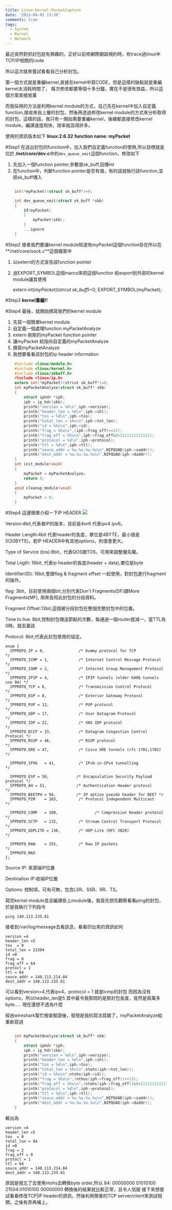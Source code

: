 ```yaml
---
title: Linux-Kernel-PacketCapture
date: '2013-04-01 13:30'
comments: true
tags:
  - System
  - Kernel
  - Network
---
```


最近突然對抓封包挺有興趣的，正好以前修網際網路規約時，有trace過linux中TCP/IP相關的code

所以這次就來嘗試看看自己分析封包。

第一個方式就是重編kernel,直接在kernel中寫CODE，但是這樣的缺點就是重編kernel太消耗時間了，
每次修改都要等個十多分鐘，實在不是很有效益，所以這個方案直接放棄

而我採用的方法是利用kernel module的方式，自己先在kernel中加入自定義function,接收來自上層的封包，然後再透過修改kernel module的方式來分析取得的封包，這樣的話，我只有一開始需要重編kernel，後續都直接修改kernel module，編譯速度飛快，效率就高得許多。

使用的資訊版本如下
**linux:2.6.32**
**function name: myPacket**

#Step1
在送出封包的function中，加入我們自定義function的使用,所以目標就是位於
**/net/core/dev.c**中的`dev_queue_xmit`這個function，修改如下

1. 先加入一個function pointer,參數是sk_buff,回傳int
2. 在function中，判斷function pointer是否有值，有的話就執行該function,並把sk_buff傳入
```c

	int(*myPacket)(struct sk_buff*)=0;

	int dev_queue_xmit(struct sk_buff *skb)
	{
		if(myPacket)
		{
			myPacket(skb);
		}
		...ignore
	}

```
#Step2
接者我們要讓kernel module知道有myPacket這個function存在所以在**/net/core/sock.c**這個檔案中


1. 以extern的方式宣告該function pointer
2. 過EXPORT_SYMBOL這個marco來把這個function 給export到外部的kernel module讓其使用

	extern int(*myPacket)(strcut sk_buff*)=0;
	EXPORT_SYMBOL(myPacket);


#Step3
**kernel重編!!**

#Step4
最後，就開始撰寫我們的kernel module

1. 先寫一個簡單kernel module
2. 自定義一個處理function myPacketAnalyze
3. extern 剛剛的myPacket function pointer
4. 讓myPacket 給指向自定義的myPacketAnalyze
5. 撰寫myPacketAnalyze
6. 我想要看看該封包的ip header information

``` c
	#include <linux/module.h>
	#include <linux/kernel.h>
	#include <linux/skbuff.h>
	#lnclude <linux/ip.h>
	extern int(*myPacket)(strcut sk_buff*)=0;
	int myPacketAnalyze(struct sk_buff* skb)
	{
		struct iphdr *iph;
		iph = ip_hdr(skb);
		printk("version = %d\n",iph->version);
		printk("header_len = %d\n",iph->ihl);
		printk("tos = %d\n",iph->tos);
		printk("total_len = %hu\n",iph->tot_len);
		printk("id = %hu\n",iph->id);
		printk("frag = %hu\n",(iph->frag_off)<<13);
		printk("frag_off = %hu\n",iph->frag_off&0x1111111111111);
		printk("protocol = %d\n",iph->protocol);
		printk("ttl = %d\n",iph->ttl);
		printk("souce_addr = %u.%u.%u.%u\n",NIPQUAD(iph->saddr));
		printk("dest_addr = %u.%u.%u.%u\n",NIPQUAD(iph->daddr));
	}
	int init_module(void)
	{
		myPacket = myPacketAnalyze;
		return 0;
	}
	void cleanup_module(void)
	{
		myPacket = 0;
	}


```

#Step4
這邊簡單介紹一下IP HEADER
![](https://lh3.googleusercontent.com/-bx6mrN_NVGw/UdAlum_Ad_I/AAAAAAAAAsw/Er2dWeUWg7o/w880-h559-no/ipheader.jpg)



Version:4bit,代表者IP的版本，目前是4or6 代表ipv4 ipv6。

Header Length:4bit 代表header的長度，單位是4BYTE，最小值是5(20BYTE)，若IP HEADER中有其他options，則值會更大。

Type of Service (tos):8bit，代表QOS跟TOS，可用來調整優先權。

Total Lngth: 16bit, 代表ip header的長度(header + data),單位是byte

Identifier(ID): 16bit,會跟flag & fragment offset 一起使用，對封包進行fragment的操作。

flag: 3bit，目前使用兩個bit,分別代表Don't Fragments(DF)跟More Fragments(MF),
用來告知此封包的分段資料。

Fragment Offset:13bit,這個被分段封包在整個完整封包中的位置。

Time to live: 8bit,控制封包傳送節點的次數，每通過一個router就減一，當TTL為0時，就丟棄該

Protocol: 8bit,代表此封包使用的協定。

	enum {
	  IPPROTO_IP = 0,               /* Dummy protocol for TCP               */
	  IPPROTO_ICMP = 1,             /* Internet Control Message Protocol    */
	  IPPROTO_IGMP = 2,             /* Internet Group Management Protocol   */
	  IPPROTO_IPIP = 4,             /* IPIP tunnels (older KA9Q tunnels use 94) */
	  IPPROTO_TCP = 6,              /* Transmission Control Protocol        */
	  IPPROTO_EGP = 8,              /* Exterior Gateway Protocol            */
	  IPPROTO_PUP = 12,             /* PUP protocol                         */
	  IPPROTO_UDP = 17,             /* User Datagram Protocol               */
	  IPPROTO_IDP = 22,             /* XNS IDP protocol                     */
	  IPPROTO_DCCP = 33,            /* Datagram Congestion Control Protocol */
	  IPPROTO_RSVP = 46,            /* RSVP protocol                        */
	  IPPROTO_GRE = 47,             /* Cisco GRE tunnels (rfc 1701,1702)    */

	  IPPROTO_IPV6   = 41,          /* IPv6-in-IPv4 tunnelling              */

	  IPPROTO_ESP = 50,            /* Encapsulation Security Payload protocol */
	  IPPROTO_AH = 51,             /* Authentication Header protocol       */
	  IPPROTO_BEETPH = 94,         /* IP option pseudo header for BEET */
	  IPPROTO_PIM    = 103,         /* Protocol Independent Multicast       */

	  IPPROTO_COMP   = 108,                /* Compression Header protocol */
	  IPPROTO_SCTP   = 132,         /* Stream Control Transport Protocol    */
	  IPPROTO_UDPLITE = 136,        /* UDP-Lite (RFC 3828)                  */

	  IPPROTO_RAW    = 255,         /* Raw IP packets                       */
	  IPPROTO_MAX
	};


Source IP: 來源端IP位置

Destination IP:收端IP位置

Options: 控制項，可有可無，包含LSR、SSR、RR、TS。



寫完kernel module並且編譯掛上module後，我首先想先觀察看看ping的封包，於是我執行下列指令

	ping 140.113.235.81
接者到/var/log/message去看訊息，看看印出來的資訊如何

	version =4
	header_len =5
	tos  = 0
	total_len = 21504
	id =0
	frag = 0
	frag_off = 64
	protocl = 1
	ttl = 64
	souce_addr = 140.113.214.84
	dest_addr = 140.113.235.81

可以看到version=4,代表ipv4，protocol = 1 就是icmp的封包
而因為沒有options，所以header_len是5
其中最令我那悶的是那封包長度，竟然是兩萬多byte.....
現在還想不透為什麼

經由wireshark幫忙檢查驗證後，發現是我的寫法寫錯了，myPacketAnalyze給重新寫過

```c

	int myPacketAnalyze(struct sk_buff* skb)
	{
		struct iphdr *iph;
		iph = ip_hdr(skb);
		printk("version = %d\n",iph->version);
		printk("header_len = %d\n",iph->ihl);
		printk("tos = %d\n",iph->tos);
		printk("total_len = %hu\n",ntohs(iph->tot_len));
		printk("id = %hu\n",ntohs(iph->id));
		printk("frag = %hu\n",(nthos(iph->frag_off))>>13);
		printk("frag_off = %hu\n",(ntohs(iph->frag_off))&0x1111111111111);
		printk("protocol = %d\n",iph->protocol);
		printk("ttl = %d\n",iph->ttl);
		printk("souce_addr = %u.%u.%u.%u\n",NIPQUAD(iph->saddr));
		printk("dest_addr = %u.%u.%u.%u\n",NIPQUAD(iph->daddr));
	}
```

輸出為

	version =4
	header_len =5
	tos  = 0
	total_len = 84
	id =0
	frag = 2
	frag_off = 0
	protocl = 1
	ttl = 64
	souce_addr = 140.113.214.84
	dest_addr = 140.113.235.81

原因是我忘了去使用ntohs去轉換byte order,所以
	84:   00000000 01010100
	21504:01010100 00000000
轉換後的結果就比較正常，且令人信服
接下來想嘗試看看修改TCP|IP header的資訊，然後利用簡單的TCP server/client來測試相關，之後有弄再補上。
